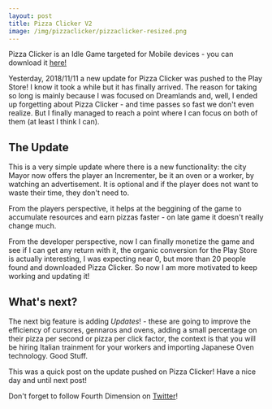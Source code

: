 ```yaml
---
layout: post
title: Pizza Clicker V2
image: /img/pizzaclicker/pizzaclicker-resized.png
---
```


Pizza Clicker is an Idle Game targeted for Mobile devices - you can download it [here!](https://fourthdimension.studio/pizzaclicker/)

Yesterday, 2018/11/11 a new update for Pizza Clicker was pushed to the Play Store! I know it took a while but it has finally arrived. The reason for taking so long is mainly because I was focused on Dreamlands and, well, I ended up forgetting about Pizza Clicker - and time passes so fast we don't even realize. But I finally managed to reach a point where I can focus on both of them (at least I think I can).

## The Update

This is a very simple update where there is a new functionality: the city Mayor now offers the player an Incrementer, be it an oven or a worker, by watching an advertisement. It is optional and if the player does not want to waste their time, they don't need to.

From the players perspective, it helps at the beggining of the game to accumulate resources and earn pizzas faster - on late game it doesn't really change much.

From the developer perspective, now I can finally monetize the game and see if I can get any return with it, the organic conversion for the Play Store is actually interesting, I was expecting near 0, but more than 20 people found and downloaded Pizza Clicker. So now I am more motivated to keep working and updating it!

## What's next?

The next big feature is adding *Updates*! - these are going to improve the efficiency of cursores, gennaros and ovens, adding a small percentage on their pizza per second or pizza per click factor, the context is that you will be hiring Italian trainment for your workers and importing Japanese Oven technology. Good Stuff.

This was a quick post on the update pushed on Pizza Clicker! Have a nice day and until next post!

Don't forget to follow Fourth Dimension on [Twitter](https://twitter.com/studio_fourth)!

